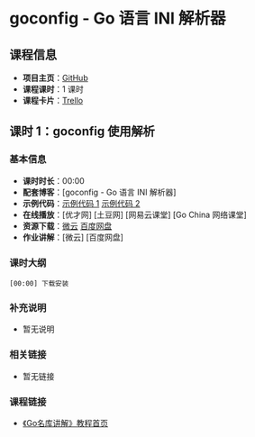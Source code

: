 # goconfig - Go 语言 INI 解析器

## 课程信息

- **项目主页**：[GitHub](https://github.com/Unknwon/goconfig)
- **课程课时**：1 课时
- **课程卡片**：[Trello](https://trello.com/c/x6UFsnl4/7-goconfig-go-ini)

## 课时 1：goconfig 使用解析

### 基本信息

- **课时时长**：00:00
- **配套博客**：[goconfig - Go 语言 INI 解析器]
- **示例代码**：[示例代码 1](class1/sample1) [示例代码 2](class1/sample2)
- **在线播放**：[优才网] [土豆网] [网易云课堂] [Go China 网络课堂]
- **资源下载**：[微云](http://url.cn/VT71Cc) [百度网盘](http://pan.baidu.com/s/1qWEY8Lu#dir/path=%2FGo%2FVideo_Courses%2FGo%E5%90%8D%E5%BA%93%E8%AE%B2%E8%A7%A3%2F01-goconfig%2Fclass1)
- **作业讲解**：[微云] [百度网盘]

### 课时大纲

	[00:00] 下载安装
	
### 补充说明

- 暂无说明

### 相关链接

- 暂无链接

### 课程链接

- [《Go名库讲解》教程首页](http://unknwon.github.io/go-rock-libraries-showcases/)